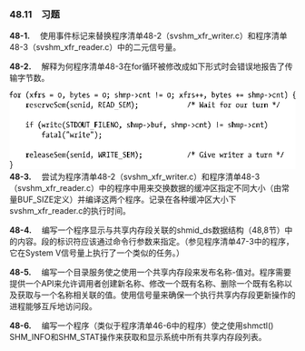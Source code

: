 ### 48.11　习题

**48-1.** 　使用事件标记来替换程序清单48-2（svshm_xfr_writer.c）和程序清单48-3（svshm_xfr_reader.c）中的二元信号量。

**48-2.** 　解释为何程序清单48-3在for循环被修改成如下形式时会错误地报告了传输字节数。



![1279.png](../images/1279.png)
**48-3.** 　尝试为程序清单48-2（svshm_xfr_writer.c）和程序清单48-3（svshm_xfr_reader.c）中的程序中用来交换数据的缓冲区指定不同大小（由常量BUF_SIZE定义）并编译这两个程序。记录在各种缓冲区大小下svshm_xfr_reader.c的执行时间。

**48-4.** 　编写一个程序显示与共享内存段关联的shmid_ds数据结构（48,8节）中的内容。段的标识符应该通过命令行参数来指定。（参见程序清单47-3中的程序，它在System V信号量上执行了一个类似的任务。）

**48-5.** 　编写一个目录服务使之使用一个共享内存段来发布名称-值对。程序需要提供一个API来允许调用者创建新名称、修改一个既有名称、删除一个既有名称以及获取与一个名称相关联的值。使用信号量来确保一个执行共享内存段更新操作的进程能够互斥地访问段。

**48-6.** 　编写一个程序（类似于程序清单46-6中的程序）使之使用shmctl() SHM_INFO和SHM_STAT操作来获取和显示系统中所有共享内存段列表。



